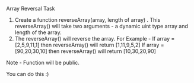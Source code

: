 Array Reversal
Task

1. Create a function reverseArray(array, length of array) . This reverseArray() will take two arguments - a dynamic uint type array and length of the array.
2. The reverseArray() will reverse the array. For Example - If array =[2,5,9,11,1] then reverseArray() will return [1,11,9,5,2] If array =[90,20,30,10] then reverseArray() will return [10,30,20,90]

Note - Function will be public.

You can do this :)

